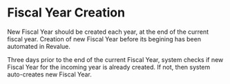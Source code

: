 # Fiscal Year Creation

New Fiscal Year should be created each year, at the end of the current fiscal year. Creation of new Fiscal Year before its begining has been automated in Revalue.

Three days prior to the end of the current Fiscal Year, system checks if new Fiscal Year for the incoming year is already created. If not, then system auto-creates new Fiscal Year.